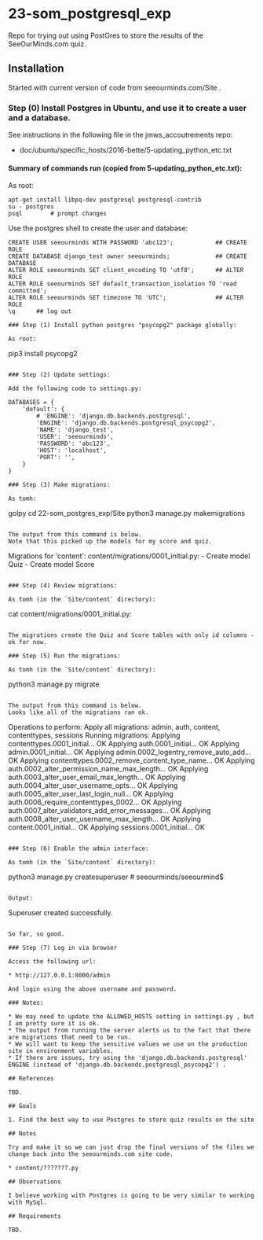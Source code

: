 # 23-som_postgresql_exp

Repo for trying out using PostGres to store the results of the SeeOurMinds.com quiz.

## Installation

Started with current version of code from seeourminds.com/Site .

### Step (0) Install Postgres in Ubuntu, and use it to create a user and a database.

See instructions in the following file in the jmws_accoutrements repo:

* doc/ubuntu/specific_hosts/2016-bette/5-updating_python_etc.txt

#### Summary of commands run (copied from 5-updating_python_etc.txt):

As root:

```
apt-get install libpq-dev postgresql postgresql-contrib
su - postgres
psql        # prompt changes
```

Use the postgres shell to create the user and database:

```
CREATE USER seeourminds WITH PASSWORD 'abc123';            ## CREATE ROLE
CREATE DATABASE django_test owner seeourminds;             ## CREATE DATABASE
ALTER ROLE seeourminds SET client_encoding TO 'utf8';      ## ALTER ROLE
ALTER ROLE seeourminds SET default_transaction_isolation TO 'read committed';
ALTER ROLE seeourminds SET timezone TO 'UTC';              ## ALTER ROLE
\q      ## log out

### Step (1) Install python postgres "psycopg2" package globally:

As root:

```
pip3 install psycopg2
```

### Step (2) Update settings:

Add the following code to settings.py:

DATABASES = {
    'default': {
        # 'ENGINE': 'django.db.backends.postgresql',
        'ENGINE': 'django.db.backends.postgresql_psycopg2',
        'NAME': 'django_test',
        'USER': 'seeourminds',
        'PASSWORD': 'abc123',
        'HOST': 'localhost',
        'PORT': '',
    }
}

### Step (3) Make migrations:

As tomh:

```
golpy
cd 22-som_postgres_exp/Site
python3 manage.py makemigrations
```

The output from this command is below.
Note that this picked up the models for my score and quiz.

```
Migrations for 'content':
  content/migrations/0001_initial.py:
    - Create model Quiz
    - Create model Score
```

### Step (4) Review migrations:

As tomh (in the `Site/content` directory):

```
cat content/migrations/0001_initial.py:
```

The migrations create the Quiz and Score tables with only id columns - ok for now.

### Step (5) Run the migrations:

As tomh (in the `Site/content` directory):

```
python3 manage.py migrate
```

The output from this command is below.
Looks like all of the migrations ran ok.

```
Operations to perform:
  Apply all migrations: admin, auth, content, contenttypes, sessions
Running migrations:
  Applying contenttypes.0001_initial... OK
  Applying auth.0001_initial... OK
  Applying admin.0001_initial... OK
  Applying admin.0002_logentry_remove_auto_add... OK
  Applying contenttypes.0002_remove_content_type_name... OK
  Applying auth.0002_alter_permission_name_max_length... OK
  Applying auth.0003_alter_user_email_max_length... OK
  Applying auth.0004_alter_user_username_opts... OK
  Applying auth.0005_alter_user_last_login_null... OK
  Applying auth.0006_require_contenttypes_0002... OK
  Applying auth.0007_alter_validators_add_error_messages... OK
  Applying auth.0008_alter_user_username_max_length... OK
  Applying content.0001_initial... OK
  Applying sessions.0001_initial... OK
```

### Step (6) Enable the admin interface:

As tomh (in the `Site/content` directory):

```
python3 manage.py createsuperuser   # seeourminds/seeourmind$
```

Output:

```
Superuser created successfully.
```

So far, so good.

### Step (7) Log in via browser

Access the following url:

* http://127.0.0.1:8000/admin

And login using the above username and password.

### Notes:

* We may need to update the ALLOWED_HOSTS setting in settings.py , but I am pretty sure it is ok.
* The output from running the server alerts us to the fact that there are migrations that need to be run.
* We will want to keep the sensitive values we use on the production site in environment variables.
* If there are issues, try using the 'django.db.backends.postgresql' ENGINE (instead of 'django.db.backends.postgresql_psycopg2') .

## References

TBD.

## Goals

1. Find the best way to use Postgres to store quiz results on the site

## Notes

Try and make it so we can just drop the final versions of the files we change back into the seeourminds.com site code.

* content/???????.py

## Observations

I believe working with Postgres is going to be very similar to working with MySql.

## Requirements

TBD.

